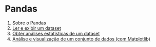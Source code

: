 # Pandas

1. [Sobre o Pandas](estudos/about.md)
1. [Ler e exibir um dataset](estudos/ler-exibir-dataset.md)
1. [Obter análises estatísticas de um dataset](estudos/analise-estatistica.md)
1. [Análise e visualização de um conjunto de dados (com Matplotlib)](estudos/analise-visualizacao.md)